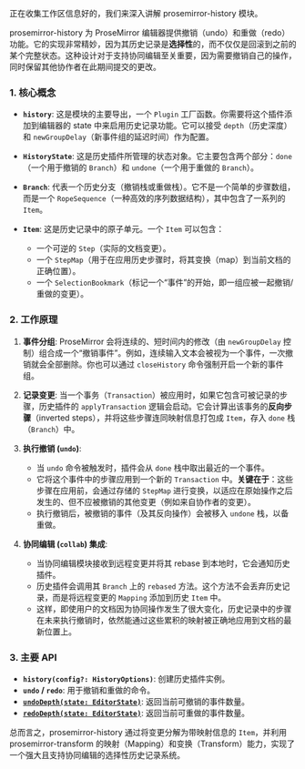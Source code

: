 正在收集工作区信息好的，我们来深入讲解 prosemirror-history 模块。

prosemirror-history 为 ProseMirror 编辑器提供撤销（undo）和重做（redo）功能。它的实现非常精妙，因为其历史记录是**选择性**的，而不仅仅是回滚到之前的某个完整状态。这种设计对于支持协同编辑至关重要，因为需要撤销自己的操作，同时保留其他协作者在此期间提交的更改。

### 1. 核心概念

- **`history`**: 这是模块的主要导出，一个 `Plugin` 工厂函数。你需要将这个插件添加到编辑器的 state 中来启用历史记录功能。它可以接受 `depth`（历史深度）和 `newGroupDelay`（新事件组的延迟时间）作为配置。

- **`HistoryState`**: 这是历史插件所管理的状态对象。它主要包含两个部分：`done`（一个用于撤销的 `Branch`）和 `undone`（一个用于重做的 `Branch`）。

- **`Branch`**: 代表一个历史分支（撤销栈或重做栈）。它不是一个简单的步骤数组，而是一个 `RopeSequence`（一种高效的序列数据结构），其中包含了一系列的 `Item`。

- **`Item`**: 这是历史记录中的原子单元。一个 `Item` 可以包含：
  - 一个可逆的 `Step`（实际的文档变更）。
  - 一个 `StepMap`（用于在应用历史步骤时，将其变换（map）到当前文档的正确位置）。
  - 一个 `SelectionBookmark`（标记一个“事件”的开始，即一组应被一起撤销/重做的变更）。

### 2. 工作原理

1.  **事件分组**: ProseMirror 会将连续的、短时间内的修改（由 `newGroupDelay` 控制）组合成一个“撤销事件”。例如，连续输入文本会被视为一个事件，一次撤销就会全部删除。你也可以通过 `closeHistory` 命令强制开启一个新的事件组。

2.  **记录变更**: 当一个事务（`Transaction`）被应用时，如果它包含可被记录的步骤，历史插件的 `applyTransaction` 逻辑会启动。它会计算出该事务的**反向步骤**（inverted steps），并将这些步骤连同映射信息打包成 `Item`，存入 `done` 栈（`Branch`）中。

3.  **执行撤销 (`undo`)**:

    - 当 `undo` 命令被触发时，插件会从 `done` 栈中取出最近的一个事件。
    - 它将这个事件中的步骤应用到一个新的 `Transaction` 中。**关键在于**：这些步骤在应用前，会通过存储的 `StepMap` 进行变换，以适应在原始操作之后发生的、但不应被撤销的其他变更（例如来自协作者的变更）。
    - 执行撤销后，被撤销的事件（及其反向操作）会被移入 `undone` 栈，以备重做。

4.  **协同编辑 (`collab`) 集成**:
    - 当协同编辑模块接收到远程变更并将其 rebase 到本地时，它会通知历史插件。
    - 历史插件会调用其 `Branch` 上的 `rebased` 方法。这个方法不会丢弃历史记录，而是将远程变更的 `Mapping` 添加到历史 `Item` 中。
    - 这样，即使用户的文档因为协同操作发生了很大变化，历史记录中的步骤在未来执行撤销时，依然能通过这些累积的映射被正确地应用到文档的最新位置上。

### 3. 主要 API

- **`history(config?: HistoryOptions)`**: 创建历史插件实例。
- **`undo` / `redo`**: 用于撤销和重做的命令。
- **[`undoDepth(state: EditorState)`](prosemirror-history/src/history.ts)**: 返回当前可撤销的事件数量。
- **[`redoDepth(state: EditorState)`](prosemirror-history/src/history.ts)**: 返回当前可重做的事件数量。

总而言之，prosemirror-history 通过将变更分解为带映射信息的 `Item`，并利用 prosemirror-transform 的映射（Mapping）和变换（Transform）能力，实现了一个强大且支持协同编辑的选择性历史记录系统。
